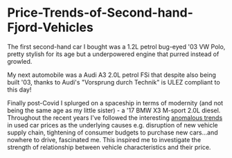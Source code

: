 # Price-Trends-of-Second-hand-Fjord-Vehicles

The first second-hand car I bought was a 1.2L petrol bug-eyed '03 VW Polo, pretty stylish for its age but a underpowered engine that purred instead of growled.

My next automobile was a Audi A3  2.0L petrol FSi that despite also being built '03, thanks to Audi's "Vorsprung durch Technik" is ULEZ compliant to this day!

Finally post-Covid I splurged on a spaceship in terms of modernity (and not being the same age as my little sister) - a '17 BMW X3 M-sport 2.0L diesel. 
Throughout the recent years I've followed the interesting [anomalous trends](https://www.goodcarbadcar.net/the-global-pandemic-its-impact-on-the-used-car-market/) in used car prices as the underlying causes e.g. disruption of new vehicle supply chain, tightening of consumer budgets to purchase new cars...and nowhere to drive, fascinated me.
This inspired me to investigate the strength of relationship between vehicle characteristics and their price. 

